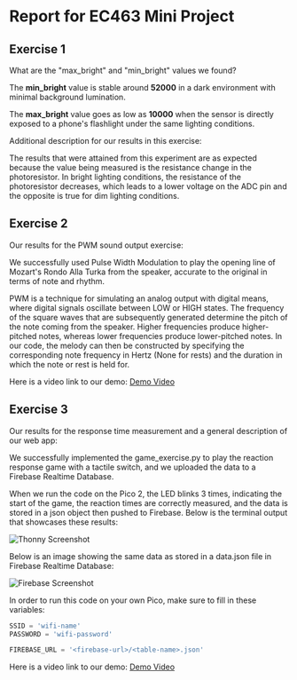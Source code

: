# Report for EC463 Mini Project

## Exercise 1

What are the "max_bright" and "min_bright" values we found?

The __min_bright__ value is stable around __52000__ in a dark environment with minimal background lumination.

The __max_bright__ value goes as low as __10000__ when the sensor is directly exposed to a phone's flashlight under the same lighting conditions.

Additional description for our results in this exercise:

The results that were attained from this experiment are as expected because the value being measured is the resistance change in the photoresistor. In bright lighting conditions, the resistance of the photoresistor decreases, which leads to a lower voltage on the ADC pin and the opposite is true for dim lighting conditions.

## Exercise 2

Our results for the PWM sound output exercise:

We successfully used Pulse Width Modulation to play the opening line of Mozart's Rondo Alla Turka from the speaker, accurate to the original in terms of note and rhythm. 

PWM is a technique for simulating an analog output with digital means, where digital signals oscillate between LOW or HIGH states. The frequency of the square waves that are subsequently generated determine the pitch of the note coming from the speaker. Higher frequencies produce higher-pitched notes, whereas lower frequencies produce lower-pitched notes. In our code, the melody can then be constructed by specifying the corresponding note frequency in Hertz (None for rests) and the duration in which the note or rest is held for. 

Here is a video link to our demo: [Demo Video](https://drive.google.com/file/d/1GuSjk3U4KDyfdptB1slUi-yrP42d8v2R/view?usp=sharing)

## Exercise 3

Our results for the response time measurement and a general description of our web app:

We successfully implemented the game_exercise.py to play the reaction response game with a tactile switch, and we uploaded the data to a Firebase Realtime Database.

When we run the code on the Pico 2, the LED blinks 3 times, indicating the start of the game, the reaction times are correctly measured, and the data is stored in a json object then pushed to Firebase. Below is the terminal output that showcases these results:

![Thonny Screenshot](https://drive.google.com/uc?export=view&id=1Wz2kCcBjGjJFfkKKJFJtQnIXmwyJPyMQ)

Below is an image showing the same data as stored in a data.json file in Firebase Realtime Database:

![Firebase Screenshot](https://drive.google.com/uc?export=view&id=1W2Ej5GVwiqCOaIZXP8-H5YFteTMW3oPV)

In order to run this code on your own Pico, make sure to fill in these variables:

```python
SSID = 'wifi-name'
PASSWORD = 'wifi-password'

FIREBASE_URL = '<firebase-url>/<table-name>.json'
```

Here is a video link to our demo: [Demo Video](https://drive.google.com/file/d/1ZNDTjlPA04u8pWXWoGdf77zs1w5ZYLES/view?usp=sharing)
